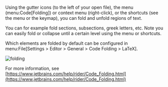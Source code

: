 Using the gutter icons (to the left of your open file), the menu (menu:Code[Folding]) or context menu (right-click), or the shortcuts (see the menu or the keymap), you can fold and unfold regions of text.

You can for example fold sections, subsections, greek letters, etc.
Note you can easily fold or collapse until a certain level using the menu or shortcuts.

Which elements are folded by default can be configured in menu:File[Settings > Editor > General > Code Folding > LaTeX].

![folding](https://raw.githubusercontent.com/wiki/Hannah-Sten/TeXiFy-IDEA/Reading/figures/folding.png)

For more information, see [https://www.jetbrains.com/help/rider/Code_Folding.html](https://www.jetbrains.com/help/rider/Code_Folding.html)
